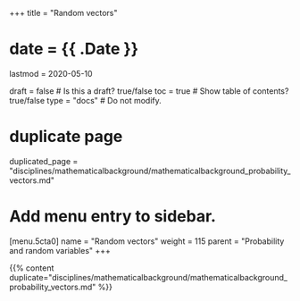 +++
title = "Random vectors"

# date = {{ .Date }}
lastmod = 2020-05-10

draft = false  # Is this a draft? true/false
toc = true  # Show table of contents? true/false
type = "docs"  # Do not modify.

# duplicate page
duplicated_page = "disciplines/mathematicalbackground/mathematicalbackground_probability_vectors.md"

# Add menu entry to sidebar.
[menu.5cta0]
name = "Random vectors"
weight = 115
parent = "Probability and random variables"
+++

{{% content duplicate="disciplines/mathematicalbackground/mathematicalbackground_probability_vectors.md" %}}

